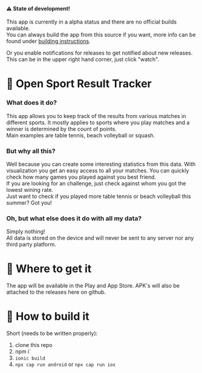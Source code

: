 #### :warning: State of development!
This app is currently in a alpha status and there are no official builds available.  
You can always build the app from this source if you want, more info can be found under [building instructions](#how-to-build-it).

Or you enable notifications for releases to get notified about new releases.  
This can be in the upper right hand corner, just click "watch".

# :ping_pong: Open Sport Result Tracker

### What does it do?
This app allows you to keep track of the results from various matches in different sports.
It mostly applies to sports where you play matches and a winner is determined by the count of points.  
Main examples are table tennis, beach volleyball or squash.

### But why all this?
Well because you can create some interesting statistics from this data.
With visualization you get an easy access to all your matches.
You can quickly check how many games you played against you best friend.  
If you are looking for an challenge, just check against whom you got the lowest wining rate.  
Just want to check if you played more table tennis or beach volleyball this summer? Got you!

### Oh, but what else does it do with all my data?
Simply nothing!  
All data is stored on the device and will never be sent to any server nor any third party platform.


# :iphone: Where to get it
The app will be available in the Play and App Store.
APK's will also be attached to the releases here on github.


# :wrench: How to build it
Short (needs to be written properly):  
1. clone this repo
2. npm i`
3. `ionic build`
4. `npx cap run android` or `npx cap run ios`
